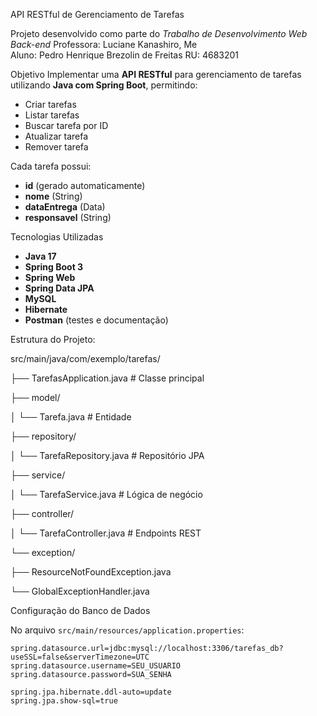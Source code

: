 API RESTful de Gerenciamento de Tarefas

Projeto desenvolvido como parte do *Trabalho de Desenvolvimento Web Back-end*
Professora: Luciane Kanashiro, Me  
Aluno: Pedro Henrique Brezolin de Freitas 
RU: 4683201


Objetivo
Implementar uma **API RESTful** para gerenciamento de tarefas utilizando **Java com Spring Boot**, permitindo:
- Criar tarefas
- Listar tarefas
- Buscar tarefa por ID
- Atualizar tarefa
- Remover tarefa

Cada tarefa possui:
- **id** (gerado automaticamente)
- **nome** (String)
- **dataEntrega** (Data)
- **responsavel** (String)


Tecnologias Utilizadas
- **Java 17**
- **Spring Boot 3**
- **Spring Web**
- **Spring Data JPA**
- **MySQL**
- **Hibernate**
- **Postman** (testes e documentação)


Estrutura do Projeto:

src/main/java/com/exemplo/tarefas/

├── TarefasApplication.java # Classe principal

├── model/

│ └── Tarefa.java # Entidade

├── repository/

│ └── TarefaRepository.java # Repositório JPA

├── service/

│ └── TarefaService.java # Lógica de negócio

├── controller/

│ └── TarefaController.java # Endpoints REST

└── exception/

├── ResourceNotFoundException.java

└── GlobalExceptionHandler.java


Configuração do Banco de Dados

No arquivo `src/main/resources/application.properties`:
```properties
spring.datasource.url=jdbc:mysql://localhost:3306/tarefas_db?useSSL=false&serverTimezone=UTC
spring.datasource.username=SEU_USUARIO
spring.datasource.password=SUA_SENHA

spring.jpa.hibernate.ddl-auto=update
spring.jpa.show-sql=true
